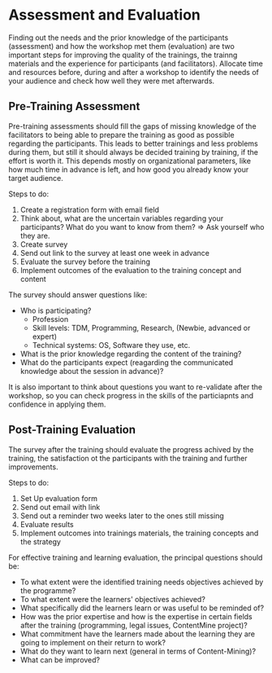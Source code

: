 # Assessment and Evaluation

Finding out the needs and the prior knowledge of the participants (assessment) and how the workshop met them (evaluation) are two important steps for improving the quality of the trainings, the trainng materials and the experience for participants (and facilitators). Allocate time and resources before, during and after a workshop to identify the needs of your audience and check how well they were met afterwards.

## Pre-Training Assessment

Pre-training assessments should fill the gaps of missing knowledge of the facilitators to being able to prepare the training as good as possible regarding the participants. This leads to better trainings and less problems during them, but still it should always be decided training by training, if the effort is worth it. This depends mostly on organizational parameters, like how much time in advance is left, and how good you already know your target audience.

Steps to do:
1. Create a registration form with email field
2. Think about, what are the uncertain variables regarding your participants? What do you want to know from them? => Ask yourself who they are.
2. Create survey
3. Send out link to the survey at least one week in advance
4. Evaluate the survey before the training
5. Implement outcomes of the evaluation to the training concept and content


The survey should answer questions like:
* Who is participating?
	* Profession
	* Skill levels: TDM, Programming, Research, (Newbie, advanced or expert)
	* Technical systems: OS, Software they use, etc.
* What is the prior knowledge regarding the content of the training?
* What do the participants expect (reagarding the communicated knowledge about the session in advance)?

It is also important to think about questions you want to re-validate after the workshop, so you can check progress in the skills of the particiapnts and confidence in applying them.

## Post-Training Evaluation

The survey after the training should evaluate the progress achived by the training, the satisfaction ot the participants with the training and further improvements.

Steps to do:
1. Set Up evaluation form
2. Send out email with link
3. Send out a reminder two weeks later to the ones still missing
4. Evaluate results
5. Implement outcomes into trainings materials, the training concepts and the strategy

For effective training and learning evaluation, the principal questions should be:

* To what extent were the identified training needs objectives achieved by the programme?
* To what extent were the learners' objectives achieved?
* What specifically did the learners learn or was useful to be reminded of?
* How was the prior expertise and how is the expertise in certain fields after the training (programming, legal issues, ContentMine project)?
* What commitment have the learners made about the learning they are going to implement on their return to work?
* What do they want to learn next (general in terms of Content-Mining)?
* What can be improved?

